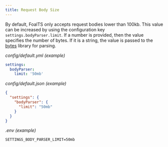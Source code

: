 ```yaml
---
title: Request Body Size
---
```


By default, FoalTS only accepts request bodies lower than 100kb. This value can be increased by using the configuration key `settings.bodyParser.limit`. If a number is provided, then the value specifies the number of bytes. If it is a string, the value is passed to the [bytes](https://www.npmjs.com/package/bytes) library for parsing.

*config/default.yml (example)*
```yaml
settings:
  bodyParser:
    limit: '50mb'
```

*config/default.json (example)*
```json
{
  "settings": {
    "bodyParser": {
      "limit": "50mb"
    }
  }
}
```

*.env (example)*
```
SETTINGS_BODY_PARSER_LIMIT=50mb
```